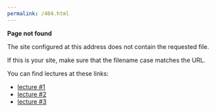 ```yaml
---
permalink: /404.html
---
```


**Page not found**

The site configured at this address does not contain the requested file.

If this is your site, make sure that the filename case matches the URL.

You can find lectures at these links:
* [lecture #1](https://ptds2022.github.io/class/lecture01)
* [lecture #2](https://ptds2022.github.io/class/lecture02_markdown)
* [lecture #3](https://ptds2022.github.io/class/lecture03_github)
<!-- 
* [lecture #4](https://ptds2022.github.io/class/lecture04_datastructure)
* [lecture #5](https://ptds2022.github.io/class/lecture05_controlstructure)
* [lecture #6](https://ptds2022.github.io/class/lecture06_function)
* [project proposal](https://ptds2022.github.io/class/lecture06_project)
* [lecture #7](https://ptds2022.github.io/class/lecture07_shiny)
* [lecture #8](https://ptds2022.github.io/class/lecture08_pkg)
* [lecture #9](https://ptds2022.github.io/class/lecture09_web)
* [lecture #10](https://ptds2022.github.io/class/lecture10_scrap)
* [lecture #11](https://ptds2022.github.io/class/lecture11_shiny2)
-->